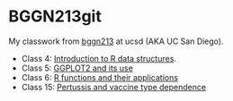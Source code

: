 # BGGN213git
My classwork from [bggn213](https://bioboot.github.io/bggn213_F24/) at ucsd (AKA UC San Diego).

- Class 4: [Introduction to R data structures](https://github.com/yosarian707/bggn213_git/blob/main/class04/class04.R).
- Class 5: [GGPLOT2 and its use](https://github.com/yosarian707/bggn213_git/blob/main/class05/class05.qmd)
- Class 6: [R functions and their applications](https://github.com/yosarian707/bggn213_git/blob/main/class05/class05.qmd)
- Class 15: [Pertussis and vaccine type dependence](https://github.com/yosarian707/bggn213_git/blob/main/Class%2015Pertussis/Class15WBRay.qmd)

